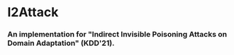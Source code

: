 # I2Attack

### An implementation for "Indirect Invisible Poisoning Attacks on Domain Adaptation" (KDD'21).
